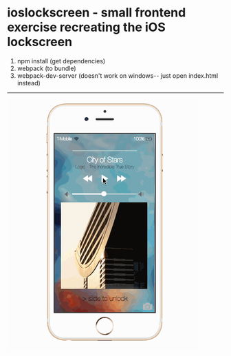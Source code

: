 # ioslockscreen - small frontend exercise recreating the iOS lockscreen

1. npm install (get dependencies)
2. webpack (to bundle)
3. webpack-dev-server (doesn't work on windows-- just open index.html instead)

------

![alt tag](https://github.com/vishrutdixit/ioslockscreen/blob/master/ioslockscreen.gif)

